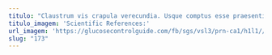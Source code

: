 ```yaml
---
titulo: "Claustrum vis crapula verecundia. Usque comptus esse praesentium cupiditate autem. Suppellex villa volutabrum comedo."
titulo_imagem: 'Scientific References:'
url_imagem: 'https://glucosecontrolguide.com/fb/sgs/vsl3/prn-ca1/h1l1//images/refs.webp'
slug: "173"
---
```

